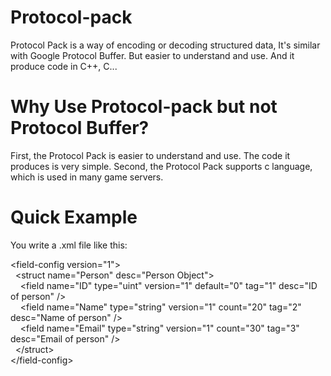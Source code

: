 Protocol-pack
=============

Protocol Pack is a way of encoding or decoding structured data, It's similar with Google Protocol Buffer. But easier to understand and use. And it produce code in C++, C...

Why Use Protocol-pack but not Protocol Buffer?
=============
First, the Protocol Pack is easier to understand and use. The code it produces is very simple.
Second, the Protocol Pack supports c language, which is used in many game servers.

Quick Example
=============
You write a .xml file like this:

<?xml version="1.0" encoding="utf-8" standalone="yes" ?>

&lt;field-config version="1"><br>
&nbsp;&nbsp;&lt;struct name="Person"	desc="Person Object"><br>
&nbsp;&nbsp;&nbsp;&nbsp;&lt;field	name="ID"		type="uint"		version="1"		default="0"		tag="1"		desc="ID of person" /><br>
&nbsp;&nbsp;&nbsp;&nbsp;&lt;field	name="Name"		type="string"	version="1"		count="20"		tag="2"		desc="Name of person" /><br>
&nbsp;&nbsp;&nbsp;&nbsp;&lt;field	name="Email"	type="string"	version="1"		count="30"		tag="3"		desc="Email of person" /><br>
&nbsp;&nbsp;&lt;/struct><br>
&lt;/field-config><br>
